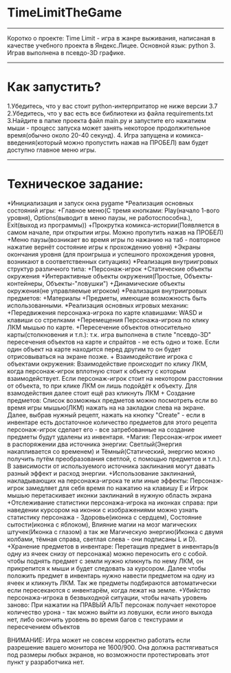 # TimeLimitTheGame

***

Коротко о проекте:
Time Limit - игра в жанре выживания, написаная в качестве учебного проекта в Яндекс.Лицее. Основной язык: python 3. Играв выполнена в псевдо-3D графике.

***

# Как запустить?

1.Убедитесь, что у вас стоит python-интерпритатор не ниже версии 3.7
2.Убедитесь, что у вас есть все библиотеки из файла requirements.txt
3.Найдите в папке проекта файл main.py и запустите его нажатием мыши - процесс запуска может занять некоторое продолжительное время(обычно около 20-40 секунд).
4. Игра запущена и комикса-введения(который можно пропустить нажав на ПРОБЕЛ) вам будет доступно главное меню игры.

***

# Техническое задание:
  *Инициализация и запуск окна pygame
  *Реализация основных состояний игры:
       +Главное меню(С тремя кнопками: Play(начало 1-вого уровня), Options(выводит в меню паузы, не работоспособна.), Exit(выход из программы))
       +Прокрутка комикса-истории(Появляется в самом начале, при открытии игры. Можно пропутить нажав на ПРОБЕЛ)
       +Меню паузы(возникает во время игры по нажанию на таб - повторное нажатие вернёт состояние игры к прохождению уовня)
       +Экраны окончания уровня (для проигрыша и успешного прохождения уровня, возникают в соответственных ситуациях)
  *Реализация внутриигровых структур различного типа:
       +Персонаж-игрок
       +Статические объекты окружения
       +Интерактивные объекты окружения(Простые, Объекты-контейнеры, Объекты-"ловушки")
       +Динамические объекты окружения(не управляемые игроком)
  *Реализация внутриигровых предметов:
       +Материалы
       +Предметы, имеющие возможность быть использованными.
  *Реализация основных игровых механик:
       +Передвижения персонажа-игрока по карте клавишами: WASD и клавиши со стрелками
       +Перемещения Персонажа-игрока по клику ЛКМ мышью по карте.
       +Пересечение объектов относительно карты(столкновения и т.п.): т.к. игра выполнена в стиле "псевдо-3D" пересечения объектов на карте и спрайтов - не есть одно и тоже. Если один объект на карте находится перед другим то он будет отрисовываться на экране позже.
       + Взаимодействие игрока с объектами окружения: Взаимодействие происходит по клику ЛКМ, когда персонаж-игрок вплотную стоит к объекту с которым взаимодействует. Если персонаж-игрок стоит на некотором расстоянии от объекта, то при клике ЛКМ он лишь подойдёт к объекту. Для взамодействия далее стоит ещё раз кликнуть ЛКМ
       + Создание предметов: Список возможных предметов можно посмотреть если во время игры мышью(ЛКМ) нажать на на закладки слева на экране. Далее, выбрав нужный рецепт, нажать на кнопку "Create" - если в инвентаре есть достаточное количество предметов для этого рецепта персонаж-игрок сделает его - все затребованные на создание предметы будут удалены из инвентаря.
       +Магия: Персонаж-игрок имеет в распоряжении два источника энергии: Светлый(Энергия накапливается со временем) и Тёмный(Статический, энергию можно получить путём преобразования светлой, с помощью предметов и т.п.). В зависимости от используемого источника заклинания могут давать разный эффект и расход энергии. 
       +Использование заклинаний, накладывающих на персонажа-игрока те или иные эффекты: Персонаж-игрок замедляет для себя время по нажатию на клавишу E и Игрок мышью перетаскивает иконки заклинаний в нужную область экрана
       +Отслеживание статистики персонажа-игрока на иконках справа: при наведении курсором на иконки с изображениями можно узнать статистику персонажа - Здоровье(иконка с сердцем), Состояние сытости(иконка с яблоком), Влияние магии на мозг магических штучек(Иконка с глазом) а так же Магическую энергию(Иконка с двумя колбами, тёмная справа, светлая слева - они подписаны L и D).
       +Хранение предметов в инвентаре: Перетащив предмет в инвентарь(в одну из ячеек снизу от персонажа) можно переносить его с собой. чтобы поднять предмет с земли нужно кликнуть по нему ЛКМ, он прикрепится к мыши и будет следовать за курсором. Далее чтобы положить предмет в инвентарь нужно навести предметом на одну из ячеек и кликнуть ЛКМ. Так же предметы подбираются автоматически если пересекаются с инвентарём, когда лежат на земле.
       +Убийство персонажа-игрока в безвыходной ситуации, чтобы начать уровень заново: При нажатии на ПРАВЫЙ АЛЬТ персонаж получает некоторое количество урона - так можно выйти из ловушки, если иного выхода нет, либо окончить уровень во время багов с текстурами и пересечением объектов

ВНИМАНИЕ: Игра может не совсем корректно работать если разрешение вашего монитора не 1600/900. Она должна растягиваться под размеры любых экранов, но возможности протестировать этот пункт у разработчика нет.
